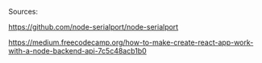 Sources:

https://github.com/node-serialport/node-serialport

https://medium.freecodecamp.org/how-to-make-create-react-app-work-with-a-node-backend-api-7c5c48acb1b0
